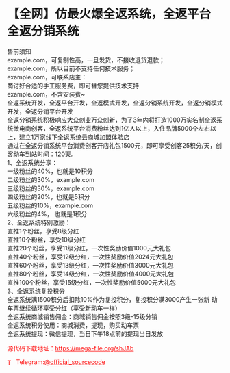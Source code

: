 # 【全网】仿最火爆全返系统，全返平台 全返分销系统

售前须知<br>example.com，可复制性高，一旦发货，不接收退货退款；<br>example.com，所以目前不支持任何技术服务；<br>example.com，可联系店主：<br>商讨好合适的手工服务费，即可替您提供技术支持<br>example.com，不含安装费~<br>全返系统开发，全返平台开发，全返模式开发，全返分销系统开发，全返分销模式开发，全返分销平台开发<br>全返分销系统积极响应大众创业万众创新，为了3年内将打造1000万实名制全返系统微电商创客，全返系统平台消费粉丝达到1亿人以上，入住品牌5000个左右以上，建立1万家线下全返系统云商城加盟体验店<br>通过在全返分销系统平台消费创客开店礼包1500元，即可享受创客25积分/天，创客动车到站时间：120天。<br>1、全返系统分享：<br>一级粉丝的40%，也就是10积分<br>二级粉丝的30%，example.com<br>三级粉丝的30%，example.com<br>四级粉丝的20%，也就是5积分<br>五级粉丝的10%，example.com<br>六级粉丝的4%， 也就是1积分<br>2、全返系统特别激励：<br>直推1个粉丝，享受8级分红<br>直推10个粉丝，享受10级分红<br>直推20个粉丝，享受11级分红，一次性奖励价值1000元大礼包<br>直推40个粉丝，享受12级分红，一次性奖励价值2024元大礼包<br>直推60个粉丝，享受13级分红，一次性奖励价值3000元大礼包<br>直推80个粉丝，享受14级分红，一次性奖励价值4000元大礼包<br>直推100个粉丝，享受15级分红，一次性奖励价值5000元大礼包<br>3、全返系统复投积分<br>全返系统满1500积分后扣除10%作为复投积分，复投积分满3000产生一张新  动车票继续循环享受分红（享受新动车一样）<br>全返系统商城销售佣金：商城销售佣金按照3级-15级分销<br>全返系统积分使用：商城消费，提现，购买动车票<br>全返系统提现：微信提现，当日下午18点前的提现当日发放<br>


<p style="color: red;">源代码下载地址：<a href="https://mega-file.org/shJAb" style="color: red;">https://mega-file.org/shJAb</a></p><p style="color: red;"><img src="https://cdn-icons-png.flaticon.com/512/2111/2111646.png" alt="Telegram Icon" style="width: 16px; vertical-align: middle; margin-right: 5px;">Telegram:<a href="https://t.me/official_sourcecode" style="color: red;">@official_sourcecode</a></p>